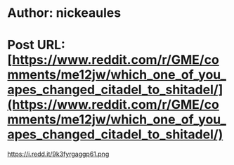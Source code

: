 # Author: nickeaules
# Post URL: [https://www.reddit.com/r/GME/comments/me12jw/which_one_of_you_apes_changed_citadel_to_shitadel/](https://www.reddit.com/r/GME/comments/me12jw/which_one_of_you_apes_changed_citadel_to_shitadel/)


https://i.redd.it/9k3fyrgaggp61.png